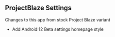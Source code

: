 ## ProjectBlaze Settings

Changes to this app from stock Project Blaze variant
- Add Android 12 Beta settings homepage style
